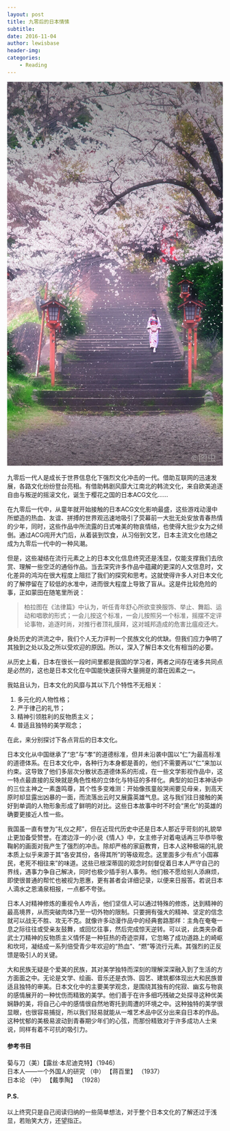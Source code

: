 ```yaml
---
layout: post
title: 九零后的日本情愫
subtitle:
date: 2016-11-04
author: lewisbase
header-img:
categories: 
    - Reading
---
```


![樱花国度](https://raw.githubusercontent.com/LewisBase/lewisbase.github.io/master/img/_images/2016-11-04-1.jpg)

九零后一代人是成长于世界信息化下强烈文化冲击的一代。借助互联网的迅速发展，各路文化纷纷登台亮相。有借助韩剧风靡大江南北的韩流文化，来自欧美追逐自由与叛逆的摇滚文化，诞生于樱花之国的日本ACG文化……

在九零后一代中，从童年就开始接触的日本ACG文化影响最盛，这些游戏动漫中所塑造的热血、友谊、拼搏的世界观迅速地吸引了荧幕前一大批无处安放青春热情的少年，同时，这些作品中所流露的日式唯美的物哀情结，也使得大批少女为之倾倒。通过ACG闯开大门后，从着装到饮食，从习俗到文艺，日本主流文化也随之成为九零后一代中的一种风潮。

但是，这些凝结在流行元素之上的日本文化信息终究还是浅显，仅能支撑我们去欣赏、理解一些空泛的通俗作品。当去深究许多作品中蕴藏的更深的人文信息时，文化差异的鸿沟在很大程度上阻拦了我们的探究和思考。这就使得许多人对日本文化的了解停留在了较低的水准中，进而很大程度上导致了盲从。这是件比较危险的事，正如蒙田在随笔里所说：

> 柏拉图在《法律篇》中认为，听任青年舒心所欲变换服饰、举止、舞蹈、运动和唱歌的形式；一会儿按这个标准，一会儿按照另一个标准，摇摆不定评论事物，追逐时尚，对推行者顶礼膜拜，这对城邦造成的危害比瘟疫还大。

身处历史的洪流之中，我们个人无力评判一个民族文化的优缺。但我们应力争明了其独到之处以及之所以受欢迎的原因。所以，深入了解日本文化有相当的必要。

从历史上看，日本在很长一段时间里都是我国的学习者，两者之间存在诸多共同点是必然的，这也是日本文化在中国能快速获得大量拥趸的潜在因素之一。

我姑且认为，日本文化的风靡与其以下几个特性不无相关：

1. 多元化的人物性格；
2. 严于律己的礼节；
3. 精神引领胜利的反物质主义；
4. 普适且独特的美学观念；

在此，来分别探讨下各点背后的日本文化。

日本文化从中国继承了“忠”与“孝”的道德标准，但并未沿袭中国以“仁”为最高标准的道德体系。在日本文化中，各种行为本身都是善的，他们不需要再以“仁”来加以约束。这导致了他们多层次分散状态道德体系的形成，在一些文学影视作品中，这一特点最直接的反映就是角色性格的立体化与特征的多样化。典型的如日本神话中的三位主神之一素盏鸣尊，其个性多变难测：开始像孩童般哭闹要见母亲，到高天原时却显露出凶暴的一面，而流落出云时又展露英雄气息。这与我们往日接触的美好到单调的人物形象形成了鲜明的对比。这些日本故事中时不时会“黑化”的英雄的确要更接近人性一些。

我国虽一直有誉为“礼仪之邦”，但在近现代历史中还是日本人那近乎苛刻的礼貌举止更加备受赞誉。在渡边淳一的小说《情人》中，女主修子对着电话再三毕恭毕敬鞠躬的画面对我产生了强烈的冲击。除却严格的家庭教育，日本人这种极端的礼貌本质上似乎来源于其“各安其份，各得其所”的等级观念。这里面多少有点“小国寡民，老死不相往来”的味道。这些已根深蒂固的观念时刻督促着日本人严守自己的界线，遇事力争自己解决，同时也极少插手别人事务。他们极不愿给别人添麻烦，即使很普通的帮忙也被视为恩惠，更有甚者会详细记录，以便来日报答。若说日本人滴水之恩涌泉相报，一点都不夸张。

日本人对精神修炼的重视令人咋舌，他们坚信人可以通过特殊的修炼，达到精神的最高境界，从而突破肉体乃至一切外物的限制。只要拥有强大的精神、坚定的信念就可以战无不胜、攻无不克。就像许多动漫作品中的经典套路那样：主角在奄奄一息之际往往或受亲友鼓舞，或回忆往事，然后完成惊天逆转。可以说，此类夹杂着武士刀精神的反物质主义情怀是一种狂热的奇迹崇拜，它忽略了成功道路上的崎岖和坎坷，凝结成一系列倍受青少年欢迎的“热血”、“燃”等流行元素。其强烈的正反馈是吸引人的关键。

大和民族无疑是个爱美的民族，其对美学独特而深刻的理解深深融入到了生活的方方面面之中。无论是文学、绘画、音乐还是衣饰、园艺、建筑都体现出大和民族普适且独特的审美。日本文化中的主要美学观念，是围绕其独有的侘寂、幽玄与物哀的感情展开的一种忧伤而精致的美学。他们善于在许多细巧残破之处探寻这种优美娴静的美，将自己心中的感情很自然地寄托到周遭的环境之中。这种独特的美学很显眼，也很容易捕捉，所以我们轻易就能从一堆艺术品中区分出来自日本的作品。这种忧郁的美极易波动到青春期少年们的心弦，而那份精致对于许多成功人士来说，同样有着不可抗的吸引力。

#### 参考书目
菊与刀（美）【露丝·本尼迪克特】（1946）  
日本人——一个外国人的研究 （中） 【蒋百里】 （1937）  
日本论 （中） 【戴季陶】 （1928）

#### P.S.
以上终究只是自己阅读归纳的一些简单想法，对于整个日本文化的了解还过于浅显，若贻笑大方，还望指正。